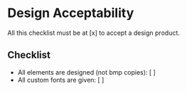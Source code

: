 # Design Acceptability

All this checklist must be at [x] to accept a design product.

## Checklist

- All elements are designed (not bmp copies): [ ]
- All custom fonts are given: [ ]